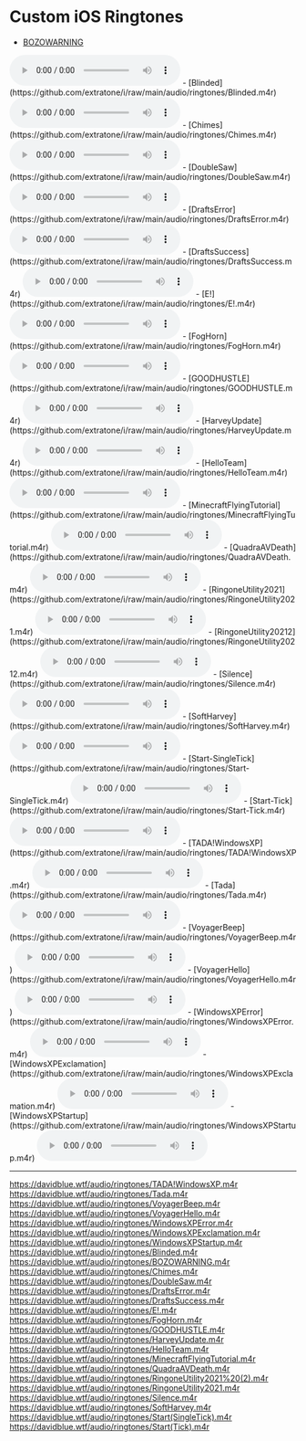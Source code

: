 # Custom iOS Ringtones

- [BOZOWARNING](https://github.com/extratone/i/raw/main/audio/ringtones/BOZOWARNING.m4r)

<audio controls>
  <source src="https://github.com/extratone/i/raw/main/audio/ringtones/BOZOWARNING.m4r">
</audio>
- [Blinded](https://github.com/extratone/i/raw/main/audio/ringtones/Blinded.m4r)

<audio controls>
  <source src="https://github.com/extratone/i/raw/main/audio/ringtones/Blinded.m4r">
</audio>
- [Chimes](https://github.com/extratone/i/raw/main/audio/ringtones/Chimes.m4r)

<audio controls>
  <source src="https://github.com/extratone/i/raw/main/audio/ringtones/Chimes.m4r">
</audio>
- [DoubleSaw](https://github.com/extratone/i/raw/main/audio/ringtones/DoubleSaw.m4r)

<audio controls>
  <source src="https://github.com/extratone/i/raw/main/audio/ringtones/DoubleSaw.m4r">
</audio>
- [DraftsError](https://github.com/extratone/i/raw/main/audio/ringtones/DraftsError.m4r)

<audio controls>
  <source src="https://github.com/extratone/i/raw/main/audio/ringtones/DraftsError.m4r">
</audio>
- [DraftsSuccess](https://github.com/extratone/i/raw/main/audio/ringtones/DraftsSuccess.m4r)

<audio controls>
  <source src="https://github.com/extratone/i/raw/main/audio/ringtones/DraftsSuccess.m4r">
</audio>
- [E!](https://github.com/extratone/i/raw/main/audio/ringtones/E!.m4r)

<audio controls>
  <source src="https://github.com/extratone/i/raw/main/audio/ringtones/E!.m4r">
</audio>
- [FogHorn](https://github.com/extratone/i/raw/main/audio/ringtones/FogHorn.m4r)

<audio controls>
  <source src="https://github.com/extratone/i/raw/main/audio/ringtones/FogHorn.m4r">
</audio>
- [GOODHUSTLE](https://github.com/extratone/i/raw/main/audio/ringtones/GOODHUSTLE.m4r)

<audio controls>
  <source src="https://github.com/extratone/i/raw/main/audio/ringtones/GOODHUSTLE.m4r">
</audio>
- [HarveyUpdate](https://github.com/extratone/i/raw/main/audio/ringtones/HarveyUpdate.m4r)

<audio controls>
  <source src="https://github.com/extratone/i/raw/main/audio/ringtones/HarveyUpdate.m4r">
</audio>
- [HelloTeam](https://github.com/extratone/i/raw/main/audio/ringtones/HelloTeam.m4r)

<audio controls>
  <source src="https://github.com/extratone/i/raw/main/audio/ringtones/HelloTeam.m4r">
</audio>
- [MinecraftFlyingTutorial](https://github.com/extratone/i/raw/main/audio/ringtones/MinecraftFlyingTutorial.m4r)

<audio controls>
  <source src="https://github.com/extratone/i/raw/main/audio/ringtones/MinecraftFlyingTutorial.m4r">
</audio>
- [QuadraAVDeath](https://github.com/extratone/i/raw/main/audio/ringtones/QuadraAVDeath.m4r)

<audio controls>
  <source src="https://github.com/extratone/i/raw/main/audio/ringtones/QuadraAVDeath.m4r">
</audio>
- [RingoneUtility2021](https://github.com/extratone/i/raw/main/audio/ringtones/RingoneUtility2021.m4r)

<audio controls>
  <source src="https://github.com/extratone/i/raw/main/audio/ringtones/RingoneUtility2021.m4r">
</audio>
- [RingoneUtility20212](https://github.com/extratone/i/raw/main/audio/ringtones/RingoneUtility20212.m4r)

<audio controls>
  <source src="https://github.com/extratone/i/raw/main/audio/ringtones/RingoneUtility20212.m4r">
</audio>
- [Silence](https://github.com/extratone/i/raw/main/audio/ringtones/Silence.m4r)

<audio controls>
  <source src="https://github.com/extratone/i/raw/main/audio/ringtones/Silence.m4r">
</audio>
- [SoftHarvey](https://github.com/extratone/i/raw/main/audio/ringtones/SoftHarvey.m4r)

<audio controls>
  <source src="https://github.com/extratone/i/raw/main/audio/ringtones/SoftHarvey.m4r">
</audio>
- [Start-SingleTick](https://github.com/extratone/i/raw/main/audio/ringtones/Start-SingleTick.m4r)

<audio controls>
  <source src="https://github.com/extratone/i/raw/main/audio/ringtones/Start-SingleTick.m4r">
</audio>
- [Start-Tick](https://github.com/extratone/i/raw/main/audio/ringtones/Start-Tick.m4r)

<audio controls>
  <source src="https://github.com/extratone/i/raw/main/audio/ringtones/Start-Tick.m4r">
</audio>
- [TADA!WindowsXP](https://github.com/extratone/i/raw/main/audio/ringtones/TADA!WindowsXP.m4r)

<audio controls>
  <source src="https://github.com/extratone/i/raw/main/audio/ringtones/TADA!WindowsXP.m4r">
</audio>
- [Tada](https://github.com/extratone/i/raw/main/audio/ringtones/Tada.m4r)

<audio controls>
  <source src="https://github.com/extratone/i/raw/main/audio/ringtones/Tada.m4r">
</audio>
- [VoyagerBeep](https://github.com/extratone/i/raw/main/audio/ringtones/VoyagerBeep.m4r)

<audio controls>
  <source src="https://github.com/extratone/i/raw/main/audio/ringtones/VoyagerBeep.m4r">
</audio>
- [VoyagerHello](https://github.com/extratone/i/raw/main/audio/ringtones/VoyagerHello.m4r)

<audio controls>
  <source src="https://github.com/extratone/i/raw/main/audio/ringtones/VoyagerHello.m4r">
</audio>
- [WindowsXPError](https://github.com/extratone/i/raw/main/audio/ringtones/WindowsXPError.m4r)

<audio controls>
  <source src="https://github.com/extratone/i/raw/main/audio/ringtones/WindowsXPError.m4r">
</audio>
- [WindowsXPExclamation](https://github.com/extratone/i/raw/main/audio/ringtones/WindowsXPExclamation.m4r)

<audio controls>
  <source src="https://github.com/extratone/i/raw/main/audio/ringtones/WindowsXPExclamation.m4r">
</audio>
- [WindowsXPStartup](https://github.com/extratone/i/raw/main/audio/ringtones/WindowsXPStartup.m4r)

<audio controls>
  <source src="https://github.com/extratone/i/raw/main/audio/ringtones/WindowsXPStartup.m4r">
</audio>

---

https://davidblue.wtf/audio/ringtones/TADA!WindowsXP.m4r
https://davidblue.wtf/audio/ringtones/Tada.m4r
https://davidblue.wtf/audio/ringtones/VoyagerBeep.m4r
https://davidblue.wtf/audio/ringtones/VoyagerHello.m4r
https://davidblue.wtf/audio/ringtones/WindowsXPError.m4r
https://davidblue.wtf/audio/ringtones/WindowsXPExclamation.m4r
https://davidblue.wtf/audio/ringtones/WindowsXPStartup.m4r
https://davidblue.wtf/audio/ringtones/Blinded.m4r
https://davidblue.wtf/audio/ringtones/BOZOWARNING.m4r
https://davidblue.wtf/audio/ringtones/Chimes.m4r
https://davidblue.wtf/audio/ringtones/DoubleSaw.m4r
https://davidblue.wtf/audio/ringtones/DraftsError.m4r
https://davidblue.wtf/audio/ringtones/DraftsSuccess.m4r
https://davidblue.wtf/audio/ringtones/E!.m4r
https://davidblue.wtf/audio/ringtones/FogHorn.m4r
https://davidblue.wtf/audio/ringtones/GOODHUSTLE.m4r
https://davidblue.wtf/audio/ringtones/HarveyUpdate.m4r
https://davidblue.wtf/audio/ringtones/HelloTeam.m4r
https://davidblue.wtf/audio/ringtones/MinecraftFlyingTutorial.m4r
https://davidblue.wtf/audio/ringtones/QuadraAVDeath.m4r
https://davidblue.wtf/audio/ringtones/RingoneUtility2021%20(2).m4r
https://davidblue.wtf/audio/ringtones/RingoneUtility2021.m4r
https://davidblue.wtf/audio/ringtones/Silence.m4r
https://davidblue.wtf/audio/ringtones/SoftHarvey.m4r
https://davidblue.wtf/audio/ringtones/Start(SingleTick).m4r
https://davidblue.wtf/audio/ringtones/Start(Tick).m4r